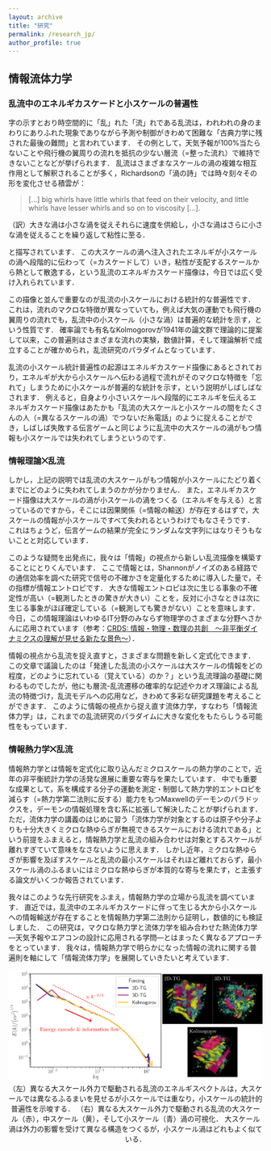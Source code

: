 ```yaml
---
layout: archive
title: "研究"
permalink: /research_jp/
author_profile: true
---
```


## 情報流体力学

### 乱流中のエネルギカスケードと小スケールの普遍性

字の示すとおり時空間的に「乱」れた「流」れである乱流は，われわれの身のまわりにありふれた現象でありながら予測や制御がきわめて困難な「古典力学に残された最後の難問」と言われています．
その例として，天気予報が100%当たらないことや飛行機の翼周りの流れを抵抗の少ない層流（=整った流れ）で維持できないことなどが挙げられます．
乱流はさまざまなスケールの渦の複雑な相互作用として解釈されることが多く，Richardsonの「渦の詩」では時々刻々その形を変化させる積雲が：

> [...] big whirls have little whirls that feed on their velocity, and little whirls have lesser whirls and so on to viscosity [...].

（訳）大きな渦は小さな渦を従えそれらに速度を供給し，小さな渦はさらに小さな渦を従えることを繰り返して粘性に至る．

と描写されています．
この大スケールの渦へ注入されたエネルギが小スケールの渦へ段階的に伝わって（=カスケードして）いき，粘性が支配するスケールから熱として散逸する，という乱流のエネルギカスケード描像は，今日では広く受け入れられています．

この描像と並んで重要なのが乱流の小スケールにおける統計的な普遍性です．
これは，流れのマクロな特徴が異なっていても，例えば大気の運動でも飛行機の翼周りの流れでも，乱流中の小スケール（小さな渦）は普遍的な統計を示す，という性質です．
確率論でも有名なKolmogorovが1941年の論文群で理論的に提案して以来，この普遍則はさまざまな流れの実験，数値計算，そして理論解析で成立することが確かめられ，乱流研究のパラダイムとなっています．

乱流の小スケール統計普遍性の起源はエネルギカスケード描像にあるとされており，エネルギが大から小スケールへ伝わる過程で流れがそのマクロな特徴を「忘れて」しまうために小スケールが普遍的な統計を示す，という説明がしばしばなされます．
例えると，自身より小さいスケールへ段階的にエネルギを伝えるエネルギカスケード描像はあたかも「乱流の大スケールと小スケールの間をたくさんの人（=異なるスケールの渦）でつないだ糸電話」のように捉えることができ，しばしば失敗する伝言ゲームと同じように乱流中の大スケールの渦がもつ情報も小スケールでは失われてしまうというのです．

### 情報理論⨉乱流

しかし，上記の説明では乱流の大スケールがもつ情報が小スケールにたどり着くまでにどのように失われてしまうのかが分かりません．
また，エネルギカスケード描像は大スケールの渦が小スケールの渦をつくる（エネルギを与える）と言っているのですから，そこには因果関係（=情報の輸送）が存在するはずで，大スケールの情報が小スケールですべて失われるというわけでもなさそうです．
これはちょうど，伝言ゲームの結果が完全にランダムな文字列にはなりそうもないことと対応しています．

このような疑問を出発点に，我々は「情報」の視点から新しい乱流描像を構築することにとりくんでいます．
ここで情報とは，Shannonがノイズのある経路での通信効率を調べた研究で信号の不確かさを定量化するために導入した量で，その指標が情報エントロピです．
大きな情報エントロピは次に生じる事象の不確定性が高い（=観測したときの驚きが大きい）ことを，反対に小さなときは次に生じる事象がほぼ確定している（=観測しても驚きがない）ことを意味します．
今日，この情報理論はいわゆるIT分野のみならず物理学のさまざまな分野へさかんに応用されています（参考：[CRDS: 情報・物理・数理の共創　～非平衡ダイナミクスの理解が見せる新たな景色～](https://www.jst.go.jp/crds/report/CRDS-FY2022-SP-07.html)）．

情報の視点から乱流を捉え直すと，さまざまな問題を新しく定式化できます．
この文章で議論したのは「発達した乱流の小スケールは大スケールの情報をどの程度，どのように忘れている（覚えている）のか？」という乱流理論の基礎に関わるものでしたが，他にも層流-乱流遷移の確率的な記述やカオス理論による乱流の特徴づけ，乱流モデルへの応用など，きわめて多彩な研究課題を考えることができます．
このように情報の視点から捉え直す流体力学，すなわち「情報流体力学」は，これまでの乱流研究のパラダイムに大きな変化をもたらしうる可能性をもっています．

### 情報熱力学⨉乱流

情報熱力学とは情報を定式化に取り込んだミクロスケールの熱力学のことで，近年の非平衡統計力学の活発な進展に重要な寄与を果たしています．
中でも重要な成果として，系を構成する分子の運動を測定・制御して熱力学的エントロピを減らす（=熱力学第二法則に反する）能力をもつMaxwellのデーモンのパラドックスを，デーモンの情報処理を含む系に拡張して解決したことが挙げられます．
ただ，流体力学の講義のはじめに習う「流体力学が対象とするのは原子や分子よりも十分大きくミクロな熱ゆらぎが無視できるスケールにおける流れである」という前提をふまえると，情報熱力学と乱流の組み合わせは対象とするスケールが離れすぎていて意味をなさないように思えます．
しかし近年，ミクロな熱ゆらぎが影響を及ぼすスケールと乱流の最小スケールはそれほど離れておらず，最小スケール渦のふるまいにはミクロな熱ゆらぎが本質的な寄与を果たす，と主張する論文がいくつか報告されています．

我々はこのような先行研究をふまえ，情報熱力学の立場から乱流を調べています．
直近では，乱流中のエネルギカスケードに伴って生じる大から小スケールへの情報輸送が存在することを情報熱力学第二法則から証明し，数値的にも検証しました．
この研究は，マクロな熱力学と流体力学を組み合わせた熱流体力学―天気予報やエアコンの設計に応用される学問―とはまったく異なるアプローチをとっています．
我々は，情報熱力学で明らかになった情報の流れに関する普遍則を軸にして「情報流体力学」を展開していきたいと考えています．

<div style="text-align: center;">
<img src='/images/information_hydrodynamics.png' width="800">
</div>

<div style="text-align: center;">
（左）異なる大スケール外力で駆動される乱流のエネルギスペクトルは，大スケールでは異なるふるまいを見せるが小スケールでは重なり，小スケールの統計的普遍性を示唆する．
（右）異なる大スケール外力で駆動される乱流の大スケール（赤），中スケール（黄），そして小スケール（青）渦の可視化．
大スケール渦は外力の影響を受けて異なる構造をつくるが，小スケール渦はどれもよく似ている．
</div>
